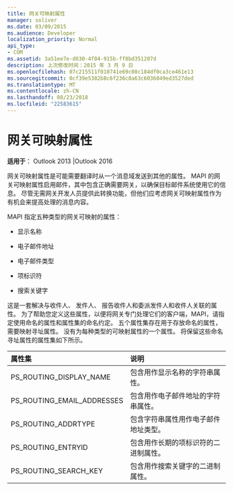 ```yaml
---
title: 网关可映射属性
manager: soliver
ms.date: 03/09/2015
ms.audience: Developer
localization_priority: Normal
api_type:
- COM
ms.assetid: 3a51ee7e-d030-4f04-915b-ff8bd351207d
description: 上次修改时间：2015 年 3 月 9 日
ms.openlocfilehash: 07c215511f010741e69c08c184df0ca3ce461e13
ms.sourcegitcommit: 0cf39e5382b8c6f236c8a63c6036849ed3527ded
ms.translationtype: MT
ms.contentlocale: zh-CN
ms.lasthandoff: 08/23/2018
ms.locfileid: "22583615"
---
```

# <a name="gateway-mappable-properties"></a>网关可映射属性

**适用于**： Outlook 2013 |Outlook 2016 
  
网关可映射属性是可能需要翻译时从一个消息域发送到其他的属性。 MAPI 的网关可映射属性启用邮件，其中包含正确需要网关，以确保目标邮件系统使用它的信息。 尽管无需网关开发人员提供此转换功能，但他们应考虑网关可映射属性作为有机会来提高处理的消息内容。
  
MAPI 指定五种类型的网关可映射的属性：
  
- 显示名称
    
- 电子邮件地址
    
- 电子邮件类型
    
- 项标识符
    
- 搜索关键字
    
这是一套解决与收件人、 发件人、 报告收件人和委派发件人和收件人关联的属性。 为了帮助您定义这些属性，以便将网关专门处理它们的客户端，MAPI，请指定使用命名的属性和属性集的命名约定。 五个属性集存在用于存放命名的属性，需要映射寻址属性。 没有为每种类型的可映射属性的一个属性。 将保留这些命名寻址属性的属性集如下所示。
  
|**属性集**|**说明**|
|:-----|:-----|
|PS_ROUTING_DISPLAY_NAME  <br/> |包含用作显示名称的字符串属性。  <br/> |
|PS_ROUTING_EMAIL_ADDRESSES  <br/> |包含用作电子邮件地址的字符串属性。  <br/> |
|PS_ROUTING_ADDRTYPE  <br/> |包含字符串属性用作电子邮件地址类型。  <br/> |
|PS_ROUTING_ENTRYID  <br/> |包含用作长期的项标识符的二进制属性。  <br/> |
|PS_ROUTING_SEARCH_KEY  <br/> |包含用作搜索关键字的二进制属性。  <br/> |
   

